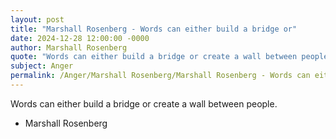 ```yaml
---
layout: post
title: "Marshall Rosenberg - Words can either build a bridge or"
date: 2024-12-28 12:00:00 -0000
author: Marshall Rosenberg
quote: "Words can either build a bridge or create a wall between people."
subject: Anger
permalink: /Anger/Marshall Rosenberg/Marshall Rosenberg - Words can either build a bridge or
---
```


Words can either build a bridge or create a wall between people.

- Marshall Rosenberg
